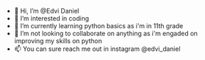 - 👋 Hi, I’m @Edvi Daniel
- 👀 I’m interested in coding 
- 🌱 I’m currently learning python basics as i'm in 11th grade
- 💞️ I’m not looking to collaborate on anything as i'm engaded on improving my skills on python
- 📫 You can sure reach me out in instagram @edvi_daniel

<!---
Edvi-2007/Edvi-2007 is a ✨ special ✨ repository because its `README.md` (this file) appears on your GitHub profile.
You can click the Preview link to take a look at your changes.
--->
